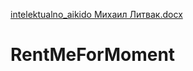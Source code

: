 [intelektualno_aikido Михаил Литвак.docx](https://github.com/RadostinAtansov/RentMeForMoment/files/6998713/intelektualno_aikido.docx)
# RentMeForMoment
